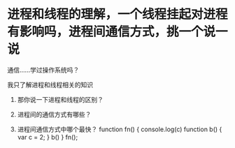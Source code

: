 # 进程和线程的理解，一个线程挂起对进程有影响吗，进程间通信方式，挑一个说一说
通信……学过操作系统吗？

我只了解进程和线程相关的知识

1. 那你说一下进程和线程的区别？

2. 进程间的通信方式有哪些？

3. 进程间通信方式中哪个最快？
function fn() {
    console.log(c)
    function b() {
        var c = 2;
    }
    b()
}
fn();